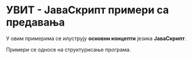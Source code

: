 # УВИТ - ЈаваСкрипт примери са предавања

У овим примерима се илуструју **основни концепти** језика **ЈаваСкрипт**.

Примери се односе на структурисање програма.